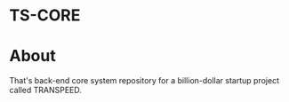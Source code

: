 # TS-CORE

# About
That's back-end core system repository for a billion-dollar startup project called TRANSPEED.
